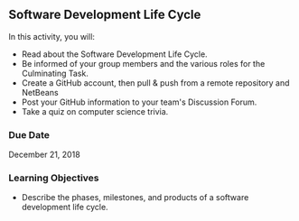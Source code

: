 ## Software Development Life Cycle

In this activity, you will:

* Read about the Software Development Life Cycle.
* Be informed of your group members and the various roles for the Culminating Task.
* Create a GitHub account, then pull & push from a remote repository and NetBeans
* Post your GitHub information to your team's Discussion Forum.
* Take a quiz on computer science trivia.

### Due Date
December 21, 2018

### Learning Objectives
* Describe the phases, milestones, and products of a software development life cycle.
